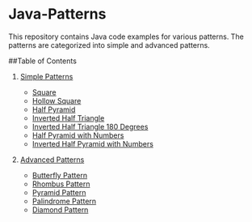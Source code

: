 # Java-Patterns
This repository contains Java code examples for various patterns. The patterns are categorized into simple and advanced patterns.

##Table of Contents
1. [Simple Patterns](#simple-patterns)
   - [Square](#square)
   - [Hollow Square](#hollow-square)
   - [Half Pyramid](#half-pyramid)
   - [Inverted Half Triangle](#inverted-half-triangle)
   - [Inverted Half Triangle 180 Degrees](#inverted-half-triangle-180-degrees)
   - [Half Pyramid with Numbers](#half-pyramid-with-numbers)
   - [Inverted Half Pyramid with Numbers](#inverted-half-pyramid-with-numbers)

2. [Advanced Patterns](#advanced-patterns)
   - [Butterfly Pattern](#butterfly-pattern)
   - [Rhombus Pattern](#rhombus-pattern)
   - [Pyramid Pattern](#pyramid-pattern)
   - [Palindrome Pattern](#palindrome-patterns)
   - [Diamond Pattern](#diamond-patterns)
